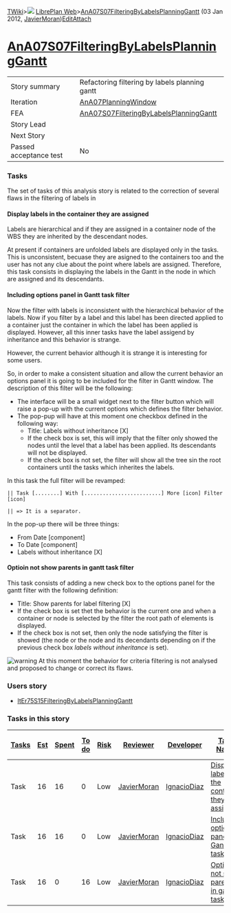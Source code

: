 [TWiki](/twiki/Main/WebHome)&gt;![](/twiki/TWiki/TWikiDocGraphics/web-bg-small.gif) [LibrePlan Web](/twiki/LibrePlan/WebHome)&gt;[AnA07S07FilteringByLabelsPlanningGantt](http://wiki.libreplan-enterprise.com/twiki/LibrePlan/AnA07S07FilteringByLabelsPlanningGantt "Topic revision: 4 (03 Jan 2012 - 15:14:28)") (03 Jan 2012, [JavierMoran](/twiki/Main/JavierMoran))[Edit](http://wiki.libreplan-enterprise.com/twiki/bin/edit/LibrePlan/AnA07S07FilteringByLabelsPlanningGantt?t=1520337841 "Edit this topic text")[Attach](/twiki/bin/attach/LibrePlan/AnA07S07FilteringByLabelsPlanningGantt "Attach an image or document to this topic")

 [AnA07S07FilteringByLabelsPlanningGantt](/twiki/LibrePlan/AnA07S07FilteringByLabelsPlanningGantt)
==============================================================================================================================================================



|                        |                                                                                                            |
|------------------------|------------------------------------------------------------------------------------------------------------|
| Story summary          | Refactoring filtering by labels planning gantt                                                             |
| Iteration              | [AnA07PlanningWindow](/twiki/LibrePlan/AnA07PlanningWindow)                                       |
| FEA                    | [AnA07S07FilteringByLabelsPlanningGantt](/twiki/LibrePlan/AnA07S07FilteringByLabelsPlanningGantt) |
| Story Lead             |                                                                                                            |
| Next Story             |                                                                                                            |
| Passed acceptance test | No                                                                                                         |

###  Tasks

The set of tasks of this analysis story is related to the correction of several flaws in the filtering of labels in



####  Display labels in the container they are assigned

Labels are hierarchical and if they are assigned in a container node of the WBS they are inherited by the descendant nodes.

At present if containers are unfolded labels are displayed only in the tasks. This is unconsistent, becuase they are asigned to the containers too and the user has not any clue about the point where labels are assigned. Therefore, this task consists in displaying the labels in the Gantt in the node in which are assigned and its descendants.



####  Including options panel in Gantt task filter

Now the filter with labels is inconsistent with the hierarchical behavior of the labels. Now if you filter by a label and this label has been directed applied to a container just the container in which the label has been applied is displayed. However, all this inner tasks have the label assigend by inheritance and this behavior is strange.

However, the current behavior although it is strange it is interesting for some users.

So, in order to make a consistent situation and allow the current behavior an options panel it is going to be included for the filter in Gantt window. The description of this filter will be the following:

-   The interface will be a small widget next to the filter button which will raise a pop-up with the current options which defines the filter behavior.
-   The pop-pup will have at this moment one checkbox defined in the following way:
    -   Title: Labels without inheritance \[X\]
    -   If the check box is set, this will imply that the filter only showed the nodes until the level that a label has been applied. Its descendants will not be displayed.
    -   If the check box is not set, the filter will show all the tree sin the root containers until the tasks which inherites the labels.

In this task the full filter will be revamped:


    || Task [........] With [.........................] More [icon] Filter [icon]

    || => It is a separator.

In the pop-up there will be three things:

-   From Date \[component\]
-   To Date \[component\]
-   Labels without inheritance \[X\]



####  Optioin not show parents in gantt task filter

This task consists of adding a new check box to the options panel for the gantt filter with the following definition:

-   Title: Show parents for label filtering \[X\]
-   If the check box is set thet the behavior is the current one and when a container or node is selected by the filter the root path of elements is displayed.
-   If the check box is not set, then only the node satisfying the filter is showed (the node or the node and its decendants depending on if the previous check box *labels without inheritance* is set).

![warning](/twiki/TWiki/TWikiDocGraphics/warning.gif) At this moment the behavior for criteria filtering is not analysed and proposed to change or correct its flaws.

###  Users story

-   [ItEr75S15FilteringByLabelsPlanningGantt](/twiki/LibrePlan/ItEr75S15FilteringByLabelsPlanningGantt)

###  Tasks in this story



| [Tasks](http://wiki.libreplan-enterprise.com/twiki/LibrePlan/AnA07S07FilteringByLabelsPlanningGantt?sortcol=0;table=2;up=0#sorted_table "Sort by this column") | [Est](http://wiki.libreplan-enterprise.com/twiki/LibrePlan/AnA07S07FilteringByLabelsPlanningGantt?sortcol=1;table=2;up=0#sorted_table "Sort by this column") | [Spent](http://wiki.libreplan-enterprise.com/twiki/LibrePlan/AnA07S07FilteringByLabelsPlanningGantt?sortcol=2;table=2;up=0#sorted_table "Sort by this column") | [To do](http://wiki.libreplan-enterprise.com/twiki/LibrePlan/AnA07S07FilteringByLabelsPlanningGantt?sortcol=3;table=2;up=0#sorted_table "Sort by this column") | [Risk](http://wiki.libreplan-enterprise.com/twiki/LibrePlan/AnA07S07FilteringByLabelsPlanningGantt?sortcol=4;table=2;up=0#sorted_table "Sort by this column") | [Reviewer](http://wiki.libreplan-enterprise.com/twiki/LibrePlan/AnA07S07FilteringByLabelsPlanningGantt?sortcol=5;table=2;up=0#sorted_table "Sort by this column") | [Developer](http://wiki.libreplan-enterprise.com/twiki/LibrePlan/AnA07S07FilteringByLabelsPlanningGantt?sortcol=6;table=2;up=0#sorted_table "Sort by this column") | [Task Name](http://wiki.libreplan-enterprise.com/twiki/LibrePlan/AnA07S07FilteringByLabelsPlanningGantt?sortcol=7;table=2;up=0#sorted_table "Sort by this column") | [Start Date](http://wiki.libreplan-enterprise.com/twiki/LibrePlan/AnA07S07FilteringByLabelsPlanningGantt?sortcol=8;table=2;up=0#sorted_table "Sort by this column") | [Est End Date](http://wiki.libreplan-enterprise.com/twiki/LibrePlan/AnA07S07FilteringByLabelsPlanningGantt?sortcol=9;table=2;up=0#sorted_table "Sort by this column") | [End Date](http://wiki.libreplan-enterprise.com/twiki/LibrePlan/AnA07S07FilteringByLabelsPlanningGantt?sortcol=10;table=2;up=0#sorted_table "Sort by this column") |
|-------------------------------------------------------------------------------------------------------------------------------------------------------------------------|-----------------------------------------------------------------------------------------------------------------------------------------------------------------------|-------------------------------------------------------------------------------------------------------------------------------------------------------------------------|-------------------------------------------------------------------------------------------------------------------------------------------------------------------------|------------------------------------------------------------------------------------------------------------------------------------------------------------------------|----------------------------------------------------------------------------------------------------------------------------------------------------------------------------|-----------------------------------------------------------------------------------------------------------------------------------------------------------------------------|-----------------------------------------------------------------------------------------------------------------------------------------------------------------------------|------------------------------------------------------------------------------------------------------------------------------------------------------------------------------|--------------------------------------------------------------------------------------------------------------------------------------------------------------------------------|-----------------------------------------------------------------------------------------------------------------------------------------------------------------------------|
| Task                                                                                                                                                                    | 16                                                                                                                                                                    | 16                                                                                                                                                                      | 0                                                                                                                                                                       | Low                                                                                                                                                                    | [JavierMoran](/twiki/Main/JavierMoran)                                                                                                                            | [IgnacioDiaz](/twiki/Main/IgnacioDiaz)                                                                                                                             | [Display labels in the container they are assigned](/twiki/LibrePlan/AnA07S07FilteringByLabelsPlanningGantt#TasK1)                                                 |                                                                                                                                                                              |                                                                                                                                                                                |                                                                                                                                                                             |
| Task                                                                                                                                                                    | 16                                                                                                                                                                    | 16                                                                                                                                                                      | 0                                                                                                                                                                       | Low                                                                                                                                                                    | [JavierMoran](/twiki/Main/JavierMoran)                                                                                                                            | [IgnacioDiaz](/twiki/Main/IgnacioDiaz)                                                                                                                             | [Including options panel in Gantt task filter](/twiki/LibrePlan/AnA07S07FilteringByLabelsPlanningGantt#TasK2)                                                      |                                                                                                                                                                              |                                                                                                                                                                                |                                                                                                                                                                             |
| Task                                                                                                                                                                    | 16                                                                                                                                                                    | 0                                                                                                                                                                       | 16                                                                                                                                                                      | Low                                                                                                                                                                    | [JavierMoran](/twiki/Main/JavierMoran)                                                                                                                            | [IgnacioDiaz](/twiki/Main/IgnacioDiaz)                                                                                                                             | [Optioin not show parents in gantt task filter](/twiki/LibrePlan/AnA07S07FilteringByLabelsPlanningGantt#TasK3)                                                     |                                                                                                                                                                              |                                                                                                                                                                                |                                                                                                                                                                             |


